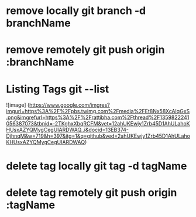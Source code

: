 # remove locally git branch -d branchName
# remove remotely git push origin :branchName
# Listing Tags git --list
![image] (https://www.google.com/imgres?imgurl=https%3A%2F%2Fpbs.twimg.com%2Fmedia%2FEt8Nx58XcAIqGxS.png&imgrefurl=https%3A%2F%2Frattibha.com%2Fthread%2F1359822241056387073&tbnid=-2TKghxXbqRCFM&vet=12ahUKEwjy1Zrb45D1AhULahoKHUsxAZYQMygCegUIARDWAQ..i&docid=13EB374-DjhnqM&w=719&h=397&itg=1&q=github&ved=2ahUKEwjy1Zrb45D1AhULahoKHUsxAZYQMygCegUIARDWAQ)
# delete tag locally git tag -d tagName
# delete tag remotely git push origin :tagName